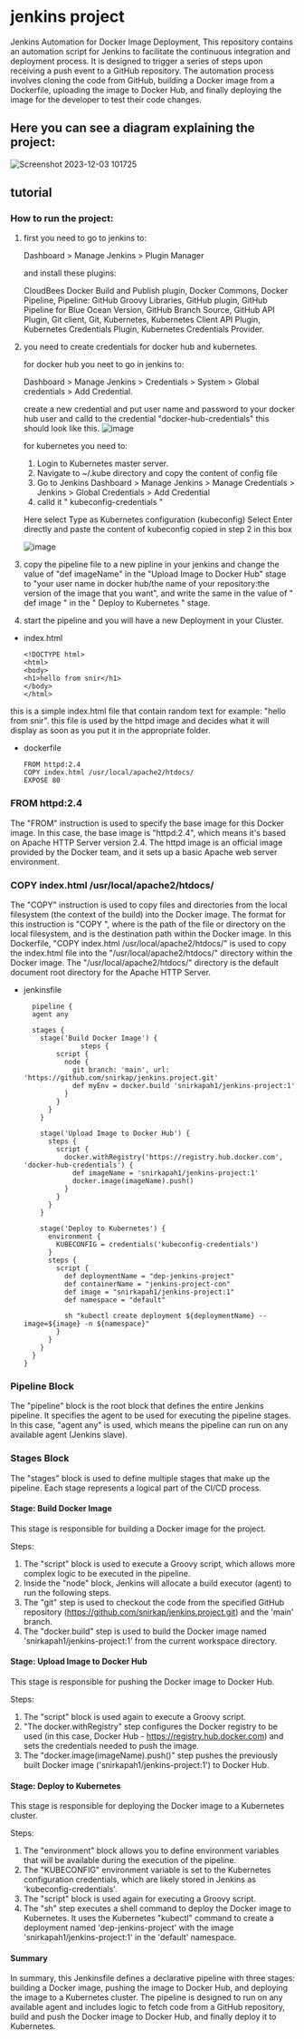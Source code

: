 # jenkins project
Jenkins Automation for Docker Image Deployment,
This repository contains an automation script for Jenkins to facilitate the continuous integration and deployment process. It is designed to trigger a series of steps upon receiving a push event to a GitHub repository. The automation process involves cloning the code from GitHub, building a Docker image from a Dockerfile, uploading the image to Docker Hub, and finally deploying the image for the developer to test their code changes.
## Here you can see a diagram explaining the project:
![Screenshot 2023-12-03 101725](https://github.com/snirkap/jenkins.project/assets/120733215/93052c2e-c084-432c-9578-65711b4f1475)

## tutorial
### How to run the project:
1. first you need to go to jenkins to: 
    
   Dashboard > Manage Jenkins > Plugin Manager

   and install these plugins:

   CloudBees Docker Build and Publish plugin, Docker Commons, Docker Pipeline, Pipeline: GitHub Groovy Libraries, GitHub plugin, GitHub Pipeline for Blue Ocean
   Version, GitHub Branch Source, GitHub API Plugin, Git client, Git, Kubernetes, Kubernetes Client API Plugin, Kubernetes Credentials Plugin, Kubernetes 
   Credentials Provider.
   
2. you need to create credentials for docker hub and kubernetes.

   for docker hub you neet to go in jenkins to:
   
   Dashboard > Manage Jenkins > Credentials > System > Global credentials > Add Credential. 

   create a new credential and put user name and password to your docker hub user and calld to the credential "docker-hub-credentials" this should look like 
   this. 
   ![image](https://github.com/snirkap/jenkins.project/assets/120733215/2c7b237f-7d4a-4486-b0d4-0d3bae9c4b26)


   for kubernetes you need to:
   1. Login to Kubernetes master server.
   2. Navigate to ~/.kube directory and copy the content of config file
   3. Go to Jenkins Dashboard > Manage Jenkins > Manage Credentials > Jenkins > Global Credentials > Add Credential
   4. calld it " kubeconfig-credentials " 

   Here select Type as Kubernetes configuration (kubeconfig)
   Select Enter directly and paste the content of kubeconfig copied in step 2 in this box

   ![image](https://github.com/snirkap/jenkins.project/assets/120733215/94cdc179-5ac9-419b-b207-91b842f1af58)

3. copy the pipeline file to a new pipline in your jenkins and change the value of "def imageName" in the "Upload Image to Docker Hub" stage  to "your user name 
   in docker hub/the name of your repository:the version of the image that you want", and write the same in the value of " def image " in the " Deploy to 
   Kubernetes " stage.

4. start the pipeline and you will have a new Deployment in your Cluster.  


   

* index.html
  ```
  <!DOCTYPE html>
  <html>
  <body>
  <h1>hello from snir</h1>
  </body>
  </html>
this is a simple index.html file that contain random text for example: "hello from snir". this file is used by the httpd image and decides what it will display as soon as you put it in the appropriate folder.
* dockerfile
  ```
  FROM httpd:2.4
  COPY index.html /usr/local/apache2/htdocs/
  EXPOSE 80
### FROM httpd:2.4
The "FROM" instruction is used to specify the base image for this Docker image. In this case, the base image is "httpd:2.4", which means it's based on Apache HTTP Server version 2.4. The httpd image is an official image provided by the Docker team, and it sets up a basic Apache web server environment.
### COPY index.html /usr/local/apache2/htdocs/
The "COPY" instruction is used to copy files and directories from the local filesystem (the context of the build) into the Docker image. The format for this instruction is "COPY <src> <dest>", where <src> is the path of the file or directory on the local filesystem, and <dest> is the destination path within the Docker image.
In this Dockerfile, "COPY index.html /usr/local/apache2/htdocs/" is used to copy the index.html file into the "/usr/local/apache2/htdocs/" directory within the Docker image. The "/usr/local/apache2/htdocs/" directory is the default document root directory for the Apache HTTP Server.
* jenkinsfile
  ```
    pipeline {
    agent any
  
    stages {
      stage('Build Docker Image') {
                steps {
          script {
            node {
              git branch: 'main', url: 'https://github.com/snirkap/jenkins.project.git'
              def myEnv = docker.build 'snirkapah1/jenkins-project:1'
            }
          }
        }
      }
  
      stage('Upload Image to Docker Hub') {
        steps {
          script {
            docker.withRegistry('https://registry.hub.docker.com', 'docker-hub-credentials') {
              def imageName = 'snirkapah1/jenkins-project:1'
              docker.image(imageName).push()
            }
          }
        }
      }
  
      stage('Deploy to Kubernetes') {
        environment {
          KUBECONFIG = credentials('kubeconfig-credentials')
        }
        steps {
          script {
            def deploymentName = "dep-jenkins-project"
            def containerName = "jenkins-project-con"
            def image = "snirkapah1/jenkins-project:1"
            def namespace = "default"
  
            sh "kubectl create deployment ${deploymentName} --image=${image} -n ${namespace}"
          }
        }
      }
    }
  }
### Pipeline Block
The "pipeline" block is the root block that defines the entire Jenkins pipeline. It specifies the agent to be used for executing the pipeline stages. In this case, "agent any" is used, which means the pipeline can run on any available agent (Jenkins slave).
### Stages Block
The "stages" block is used to define multiple stages that make up the pipeline. Each stage represents a logical part of the CI/CD process.

#### Stage: Build Docker Image
This stage is responsible for building a Docker image for the project.

Steps:
1. The "script" block is used to execute a Groovy script, which allows more complex logic to be executed in the pipeline.
2. Inside the "node" block, Jenkins will allocate a build executor (agent) to run the following steps.
3. The "git" step is used to checkout the code from the specified GitHub repository (https://github.com/snirkap/jenkins.project.git) and the 'main' branch.
4. The "docker.build" step is used to build the Docker image named 'snirkapah1/jenkins-project:1' from the current workspace directory.

#### Stage: Upload Image to Docker Hub
This stage is responsible for pushing the Docker image to Docker Hub.

Steps:
1. The "script" block is used again to execute a Groovy script.
2. "The docker.withRegistry" step configures the Docker registry to be used (in this case, Docker Hub - https://registry.hub.docker.com) and sets the credentials needed to push the image.
3. The "docker.image(imageName).push()" step pushes the previously built Docker image ('snirkapah1/jenkins-project:1') to Docker Hub.

#### Stage: Deploy to Kubernetes
This stage is responsible for deploying the Docker image to a Kubernetes cluster.

Steps:
1. The "environment" block allows you to define environment variables that will be available during the execution of the pipeline.
2. The "KUBECONFIG" environment variable is set to the Kubernetes configuration credentials, which are likely stored in Jenkins as 'kubeconfig-credentials'.
3. The "script" block is used again for executing a Groovy script.
4. The "sh" step executes a shell command to deploy the Docker image to Kubernetes. It uses the Kubernetes "kubectl" command to create a deployment named 'dep-jenkins-project' with the image 'snirkapah1/jenkins-project:1' in the 'default' namespace.
#### Summary
In summary, this Jenkinsfile defines a declarative pipeline with three stages: building a Docker image, pushing the image to Docker Hub, and deploying the image to a Kubernetes cluster. The pipeline is designed to run on any available agent and includes logic to fetch code from a GitHub repository, build and push the Docker image to Docker Hub, and finally deploy it to Kubernetes.
